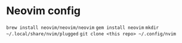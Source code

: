 Neovim config
=======

`brew install neovim/neovim/neovim`
`gem install neovim`
`mkdir ~/.local/share/nvim/plugged`
`git clone <this repo> ~/.config/nvim`
